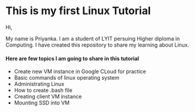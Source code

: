 # This is my first Linux Tutorial

Hi,

My name is Priyanka. I am a student of LYIT persuing Higher diploma in Computing. 
I have created this repository to share my learning about Linux.

#### Here are few topics I am going to share in this tutorial
- Create new VM instance in Google CLoud for practice
- Basic commands of linux operating system
- Administrating Linux
- How to create .bash file
- Creating client VM instance
- Mounting SSD into VM
